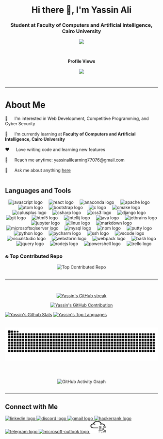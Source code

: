 <h1 align="center">Hi there 👋, I'm Yassin Ali</h1>
<h3 align="center">Student at Faculty of Computers and Artificial Intelligence, Cairo University</h3>
<!-- <h3 align="center">Web Developer | Competitive Programmer | Cyber Security Enthusiast</h3> -->


<!-- Typing SVG -->
<p align="center">
  <a href="https://git.io/typing-svg"><img src="https://readme-typing-svg.demolab.com?font=Fira+Code&color=1ACAD6&size=30&center=true&vCenter=true&lines=Hello%2C+I'm+Yassin+Ali;Software+Engineer;Full+Stack+Developer;"></a>
</p>

<!-- Visitors Count -->
<div align="center">
  <br/><p align="centre"><b>Profile Views</b></p>  
  <p align="center">
    <a href="https://profile-counter.glitch.me/YassenAli/count.svg">
  <img align="center" src="https://profile-counter.glitch.me/YassenAli/count.svg" />
      </a>
  </p>
  <br/>
</div>

<hr/>

<!-- About Me Section -->
 # About Me
 
<p>
 <!--<img align="right" width="350" src="/assets/programmer.gif" alt="Coding gif" />-->
    
👀 &emsp; I’m interested in Web Development, Competitive Programming, and Cyber Security <br/><br/>
🌱 &emsp; I’m currently learning at **Faculty of Computers and Artificial Intelligence, Cairo University** <br/><br/>
❤️ &emsp; Love writing code and learning new features<br/><br/>
📧 &emsp; Reach me anytime: [yassinalilearning77076@gmail.com](mailto:yassinalilearning77076@gmail.com)<br/><br/>
💬 &emsp; Ask me about anything [here](https://www.linkedin.com/in/yassin-ali-10497a252)<br/><br/>
<!--🌐 &emsp; Check out my portfolio: [My Portfolio](#)-->

</p>


<!-- Languages and Tools -->
## Languages and Tools

<div align="center">
  <img src="https://cdn.jsdelivr.net/gh/devicons/devicon/icons/javascript/javascript-original.svg" height="40" alt="javascript logo" />
  <img width="12" />
  <img src="https://cdn.jsdelivr.net/gh/devicons/devicon/icons/react/react-original-wordmark.svg" height="40" alt="react logo" />
  <img width="12" />
  <img src="https://cdn.jsdelivr.net/gh/devicons/devicon/icons/anaconda/anaconda-original-wordmark.svg" height="40" alt="anaconda logo"  />
  <img width="12" />
  <img src="https://cdn.jsdelivr.net/gh/devicons/devicon/icons/apache/apache-original-wordmark.svg" height="40" alt="apache logo"  />
  <img width="12" />
  <img src="https://cdn.jsdelivr.net/gh/devicons/devicon/icons/atom/atom-original-wordmark.svg" height="40" alt="atom logo"  />
  <img width="12" />
  <img src="https://cdn.jsdelivr.net/gh/devicons/devicon/icons/bootstrap/bootstrap-original.svg" height="40" alt="bootstrap logo"  />
  <img width="12" />
  <img src="https://cdn.jsdelivr.net/gh/devicons/devicon/icons/c/c-original.svg" height="40" alt="c logo"  />
  <img width="12" />
  <img src="https://cdn.jsdelivr.net/gh/devicons/devicon/icons/cmake/cmake-original.svg" height="40" alt="cmake logo"  />
  <img width="12" />
  <img src="https://cdn.jsdelivr.net/gh/devicons/devicon/icons/cplusplus/cplusplus-original.svg" height="40" alt="cplusplus logo"  />
  <img width="12" />
  <img src="https://cdn.jsdelivr.net/gh/devicons/devicon/icons/csharp/csharp-original.svg" height="40" alt="csharp logo"  />
  <img width="12" />
  <img src="https://cdn.jsdelivr.net/gh/devicons/devicon/icons/css3/css3-plain-wordmark.svg" height="40" alt="css3 logo"  />
  <img width="12" />
  <img src="https://cdn.jsdelivr.net/gh/devicons/devicon/icons/django/django-plain.svg" height="40" alt="django logo"  />
  <img width="12" />
  <img src="https://cdn.jsdelivr.net/gh/devicons/devicon/icons/git/git-plain-wordmark.svg" height="40" alt="git logo"  />
  <img width="12" />
  <img src="https://cdn.simpleicons.org/html5/E34F26" height="40" alt="html5 logo"  />
  <img width="12" />
  <img src="https://cdn.jsdelivr.net/gh/devicons/devicon/icons/intellij/intellij-original.svg" height="40" alt="intellij logo"  />
  <img width="12" />
  <img src="https://cdn.jsdelivr.net/gh/devicons/devicon/icons/java/java-original-wordmark.svg" height="40" alt="java logo"  />
  <img width="12" />
  <img src="https://cdn.jsdelivr.net/gh/devicons/devicon/icons/jetbrains/jetbrains-original.svg" height="40" alt="jetbrains logo"  />
  <img width="12" />
  <img src="https://cdn.jsdelivr.net/gh/devicons/devicon/icons/jupyter/jupyter-original-wordmark.svg" height="40" alt="jupyter logo"  />
  <img width="12" />
  <img src="https://cdn.jsdelivr.net/gh/devicons/devicon/icons/linux/linux-original.svg" height="40" alt="linux logo"  />
  <img width="12" />
  <img src="https://skillicons.dev/icons?i=md" height="40" alt="markdown logo"  />
  <img width="12" />
  <img src="https://cdn.jsdelivr.net/gh/devicons/devicon/icons/microsoftsqlserver/microsoftsqlserver-plain-wordmark.svg" height="40" alt="microsoftsqlserver logo"  />
  <img width="12" />
  <img src="https://cdn.simpleicons.org/mysql/4479A1" height="40" alt="mysql logo"  />
  <img width="12" />
  <img src="https://cdn.jsdelivr.net/gh/devicons/devicon/icons/npm/npm-original-wordmark.svg" height="40" alt="npm logo"  />
  <img width="12" />
  <img src="https://cdn.jsdelivr.net/gh/devicons/devicon/icons/putty/putty-original.svg" height="40" alt="putty logo"  />
  <img width="12" />
  <img src="https://cdn.jsdelivr.net/gh/devicons/devicon/icons/python/python-original.svg" height="40" alt="python logo"  />
  <img width="12" />
  <img src="https://cdn.jsdelivr.net/gh/devicons/devicon/icons/pycharm/pycharm-original.svg" height="40" alt="pycharm logo"  />
  <img width="12" />
  <img src="https://cdn.jsdelivr.net/gh/devicons/devicon/icons/ssh/ssh-original-wordmark.svg" height="40" alt="ssh logo"  />
  <img width="12" />
  <img src="https://cdn.jsdelivr.net/gh/devicons/devicon/icons/vscode/vscode-original.svg" height="40" alt="vscode logo"  />
  <img width="12" />
  <img src="https://cdn.jsdelivr.net/gh/devicons/devicon/icons/visualstudio/visualstudio-plain.svg" height="40" alt="visualstudio logo"  />
  <img width="12" />
  <img src="https://cdn.jsdelivr.net/gh/devicons/devicon/icons/webstorm/webstorm-original.svg" height="40" alt="webstorm logo"  />
  <img width="12" />
  <img src="https://cdn.jsdelivr.net/gh/devicons/devicon/icons/webpack/webpack-original-wordmark.svg" height="40" alt="webpack logo"  />
  <img width="12" />
  <img src="https://cdn.simpleicons.org/gnubash/4EAA25" height="40" alt="bash logo"  />
  <img width="12" />
  <img src="https://skillicons.dev/icons?i=jquery" height="40" alt="jquery logo"  />
  <img width="12" />
  <img src="https://cdn.simpleicons.org/nodedotjs/339933" height="40" alt="nodejs logo"  />
  <img width="12" />
  <img src="https://skillicons.dev/icons?i=powershell" height="40" alt="powershell logo"  />
  <img width="12" />
  <img src="https://cdn.simpleicons.org/trello/0052CC" height="40" alt="trello logo"  />
</div>

### 🔝 Top Contributed Repo
<div align="center">
  <img src="https://github-contributor-stats.vercel.app/api?username=YassenAli&limit=5&theme=nord&combine_all_yearly_contributions=true" alt="Top Contributed Repo" />
</div>


<br/>
<hr/>
<br/>


<!-- GitHub Stats and Activity -->
<!-- GitHub Streak Stats -->
<p align="center">
    <a href="https://github-readme-streak-stats.herokuapp.com/?user=YassenAli&theme=radical&border=199260&background=0D1117">
      <img src="https://github-readme-streak-stats.herokuapp.com/?user=YassenAli&theme=radical&border=199260&background=0D1117" alt="Yassin's GitHub streak"/>
    </a>
</p>
  
  <p align="center">
    <a href="https://github.com/YassenAli">
      <img src="https://github-profile-summary-cards.vercel.app/api/cards/profile-details?username=YassenAli&theme=radical" alt="Yassin's GitHub Contribution"/>
    </a>
  </p>
  
  <a> 
      <a href="https://github.com/YassenAli"><img alt="Yassin's Github Stats" src="https://denvercoder1-github-readme-stats.vercel.app/api?username=YassenAli&show_icons=true&count_private=true&theme=react&border_color=199260&bg_color=0D1117&title_color=B6E7D8&icon_color=F8D866" height="192px" width="49.5%"/></a>
    <a href="https://github.com/YassenAli"><img alt="Yassin's Top Languages" src="https://denvercoder1-github-readme-stats.vercel.app/api/top-langs/?username=YassenAli&langs_count=8&layout=compact&theme=react&border_color=199260&bg_color=0D1117&title_color=B6E7D8&icon_color=F8D866" height="192px" width="49.5%"/></a>
    <br/>
  </a>

<br/>
<br/>
<!-- Snake Animation -->

<img src="https://raw.githubusercontent.com/YassenAli/YassenAli/output/snake.svg" alt="Snake animation" />

###

<br/>
<br/>
<!-- GitHub Activity Graph -->
<div align="center">
  <img src="https://github-readme-activity-graph.vercel.app/graph?username=YassenAli&theme=react&bg_color=0D1117&color=199260&line=199260&point=199260&area_color=FFFFFF&hide_border=true" alt="GitHub Activity Graph" />
</div>

<br/>

<hr/>

<!-- Social and Contact -->

## Connect with Me

<div align="left">
  <a href="https://linkedin.com/in/yassin-ali-10497a252" target="_blank">
    <img src="https://raw.githubusercontent.com/maurodesouza/profile-readme-generator/master/src/assets/icons/social/linkedin/default.svg" width="40" alt="linkedin logo" />
  </a>
  <a href="https://discord.com/users/1020301479636115516" target="_blank">
    <img src="https://raw.githubusercontent.com/maurodesouza/profile-readme-generator/master/src/assets/icons/social/discord/default.svg" width="52" height="40" alt="discord logo"  />
  </a>
  <a href="https://mail.google.com/mail/u/?authuser=yassinalilearning77076@gmail.com" target="_blank">
    <img src="https://raw.githubusercontent.com/maurodesouza/profile-readme-generator/master/src/assets/icons/social/gmail/default.svg" width="52" height="40" alt="gmail logo"  />
  </a>
  <a href="https://www.hackerrank.com/profile/yassinalil" target="_blank">
    <img src="https://raw.githubusercontent.com/maurodesouza/profile-readme-generator/master/src/assets/icons/social/hackerrank/default.svg" width="52" height="40" alt="hackerrank logo"  />
  </a>
  <a href="https://t.me/YassinAli77076" target="_blank">
    <img src="https://raw.githubusercontent.com/maurodesouza/profile-readme-generator/master/src/assets/icons/social/telegram/default.svg" width="52" height="40" alt="telegram logo"  />
  </a>
  <a href="11410120220381@stud.cu.edu.eg" target="_blank">
    <img src="https://raw.githubusercontent.com/maurodesouza/profile-readme-generator/master/src/assets/icons/social/microsoft-outlook/default.svg" width="52" height="40" alt="microsoft-outlook logo"  />
  </a>
  <a href="https://tryhackme.com/p/yassinalilearnin" target="_blank">
    <img src="https://raw.githubusercontent.com/maurodesouza/profile-readme-generator/master/src/assets/icons/social/tryhackme/default.svg" width="52" height="40" alt="tryhackme logo"  />
  </a>
</div>

<!-- Skills and Tools -->
<!--<h2 align="center">Skills and Tools</h2>
<div align="center">
  <img src="https://cdn.jsdelivr.net/gh/devicons/devicon/icons/javascript/javascript-original.svg" height="40" alt="javascript logo" />
</div>-->
